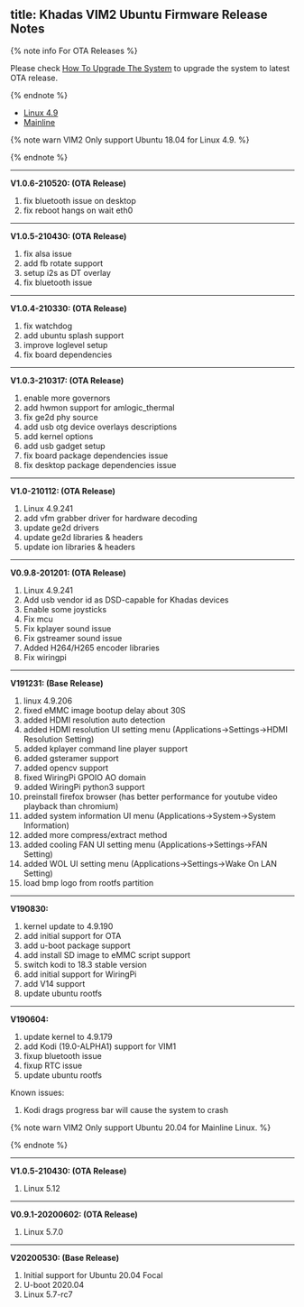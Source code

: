 title: Khadas VIM2 Ubuntu Firmware Release Notes
---

{% note info For OTA Releases %}

Please check [How To Upgrade The System](/vim2/HowToUpgradeTheSystem.html) to upgrade the system to latest OTA release.

{% endnote %}


<ul class="nav nav-tabs" id="myTab" role="tablist">
  <li class="nav-item" role="presentation">
    <a class="nav-link active" id="4.9-tab" data-toggle="tab" href="#4.9" role="tab" aria-controls="4.9" aria-selected="true">Linux 4.9</a>
  </li>
  <li class="nav-item" role="presentation">
    <a class="nav-link" id="mainline-tab" data-toggle="tab" href="#mainline" role="tab" aria-controls="mainline" aria-selected="false">Mainline</a>
  </li>
</ul>
<div class="tab-content" id="myTabContent">
<div class="tab-pane fade show active" id="4.9" role="tabpanel" aria-labelledby="4.9-tab">


{% note warn VIM2 Only support Ubuntu 18.04 for Linux 4.9. %}

{% endnote %}

--------------------------------------------------------------------------------------------------
**V1.0.6-210520: (OTA Release)**

1. fix bluetooth issue on desktop
2. fix reboot hangs on wait eth0

--------------------------------------------------------------------------------------------------
**V1.0.5-210430: (OTA Release)**

1. fix alsa issue
2. add fb rotate support
3. setup i2s as DT overlay
4. fix bluetooth issue

--------------------------------------------------------------------------------------------------
**V1.0.4-210330: (OTA Release)**

1. fix watchdog
2. add ubuntu splash support
3. improve loglevel setup
4. fix board dependencies

--------------------------------------------------------------------------------------------------
**V1.0.3-210317: (OTA Release)**

1. enable more governors
2. add hwmon support for amlogic_thermal
3. fix ge2d phy source
4. add usb otg device overlays descriptions
5. add kernel options
6. add usb gadget setup
7. fix board package dependencies issue
8. fix desktop package dependencies issue

--------------------------------------------------------------------------------------------------
**V1.0-210112: (OTA Release)**

1. Linux 4.9.241
2. add vfm grabber driver for hardware decoding
3. update ge2d drivers
4. update ge2d libraries & headers
5. update ion libraries & headers

--------------------------------------------------------------------------------------------------
**V0.9.8-201201: (OTA Release)**

1. Linux 4.9.241
2. Add usb vendor id as DSD-capable for Khadas devices
3. Enable some joysticks
4. Fix mcu
5. Fix kplayer sound issue
6. Fix gstreamer sound issue
7. Added H264/H265 encoder libraries
8. Fix wiringpi

--------------------------------------------------------------------------------------------------
**V191231: (Base Release)**
1. linux 4.9.206
2. fixed eMMC image bootup delay about 30S
3. added HDMI resolution auto detection
4. added HDMI resolution UI setting menu (Applications->Settings->HDMI Resolution Setting)
5. added kplayer command line player support
6. added gsteramer support
7. added opencv support
8. fixed WiringPi GPOIO AO domain
9. added WiringPi python3 support
10. preinstall firefox browser (has better performance for youtube video playback than chromium)
11. added system information UI menu (Applications->System->System Information)
12. added more compress/extract method
13. added cooling FAN UI setting menu (Applications->Settings->FAN Setting)
14. added WOL UI setting menu (Applications->Settings->Wake On LAN Setting)
15. load bmp logo from rootfs partition

--------------------------------------------------------------------------------------------------
**V190830:**

1. kernel update to 4.9.190
2. add initial support for OTA
3. add u-boot package support
4. add install SD image to eMMC script support
5. switch kodi to 18.3 stable version
6. add initial support for WiringPi
7. add V14 support
8. update ubuntu rootfs

--------------------------------------------------------------------------------------------------
**V190604:**

1. update kernel to 4.9.179
2. add Kodi (19.0-ALPHA1) support for VIM1
3. fixup bluetooth issue
4. fixup RTC issue
5. update ubuntu rootfs

Known issues:
1. Kodi drags progress bar will cause the system to crash

</div>
<div class="tab-pane fade show" id="mainline" role="tabpanel" aria-labelledby="mainline-tab">

{% note warn VIM2 Only support Ubuntu 20.04 for Mainline Linux. %}

{% endnote %}

--------------------------------------------------------------------------------------------------
**V1.0.5-210430: (OTA Release)**

1. Linux 5.12

--------------------------------------------------------------------------------------------------
**V0.9.1-20200602: (OTA Release)**

1. Linux 5.7.0

--------------------------------------------------------------------------------------------------
**V20200530: (Base Release)**

1. Initial support for Ubuntu 20.04 Focal
2. U-boot 2020.04
3. Linux 5.7-rc7

</div>
</div>
